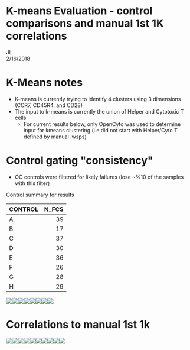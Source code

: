 # K-means Evaluation - control comparisons and manual 1st 1K correlations  
JL  
2/16/2018  

# K-Means notes
- K-means is currently trying to identify 4 clusters using 3 dimensions (CCR7, CD45R4, and CD28)
- The input to k-means is currently the union of Helper and Cytotoxic T cells
  - For current results below, only OpenCyto was used to determine input for kmeans clustering (i.e did not start with Helper/Cyto T defined by manual .wsps)


# Control gating "consistency"

- OC controls were filtered for likely failures (lose ~%10 of the samples with this filter)









Control summary for results


|CONTROL | N_FCS|
|:-------|-----:|
|A       |    39|
|B       |    17|
|C       |    37|
|D       |    30|
|E       |    36|
|F       |    26|
|G       |    28|
|H       |    29|

![](KmeansLSEval_CVs_V6_files/figure-html/unnamed-chunk-4-1.png)<!-- -->![](KmeansLSEval_CVs_V6_files/figure-html/unnamed-chunk-4-2.png)<!-- -->![](KmeansLSEval_CVs_V6_files/figure-html/unnamed-chunk-4-3.png)<!-- -->![](KmeansLSEval_CVs_V6_files/figure-html/unnamed-chunk-4-4.png)<!-- -->![](KmeansLSEval_CVs_V6_files/figure-html/unnamed-chunk-4-5.png)<!-- -->![](KmeansLSEval_CVs_V6_files/figure-html/unnamed-chunk-4-6.png)<!-- -->![](KmeansLSEval_CVs_V6_files/figure-html/unnamed-chunk-4-7.png)<!-- -->![](KmeansLSEval_CVs_V6_files/figure-html/unnamed-chunk-4-8.png)<!-- -->


# Correlations to manual 1st 1k


![](KmeansLSEval_CVs_V6_files/figure-html/unnamed-chunk-5-1.png)<!-- -->![](KmeansLSEval_CVs_V6_files/figure-html/unnamed-chunk-5-2.png)<!-- -->![](KmeansLSEval_CVs_V6_files/figure-html/unnamed-chunk-5-3.png)<!-- -->![](KmeansLSEval_CVs_V6_files/figure-html/unnamed-chunk-5-4.png)<!-- -->![](KmeansLSEval_CVs_V6_files/figure-html/unnamed-chunk-5-5.png)<!-- -->![](KmeansLSEval_CVs_V6_files/figure-html/unnamed-chunk-5-6.png)<!-- -->![](KmeansLSEval_CVs_V6_files/figure-html/unnamed-chunk-5-7.png)<!-- -->![](KmeansLSEval_CVs_V6_files/figure-html/unnamed-chunk-5-8.png)<!-- -->![](KmeansLSEval_CVs_V6_files/figure-html/unnamed-chunk-5-9.png)<!-- -->![](KmeansLSEval_CVs_V6_files/figure-html/unnamed-chunk-5-10.png)<!-- -->

